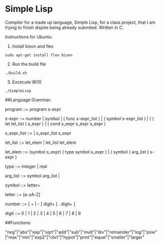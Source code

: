 # Simple Lisp
Compiler for a made up language, Simple Lisp, for a class project, that I am trying to finish dispite being already submited. Written in C.

Instructions for Ubuntu:
1. Install bison and flex
```
sudo apt-get install flex bison
```
2. Run the build file
```
./build.sh
```
3. Excecute l8t10
```
./SimpleLisp
```

##Language Grammar:

program ::= program s-expr

s-expr ::= number | symbol | ( func s-expr_list ) | ( symbol s-expr_list ) | ( ( let let_list ) s_expr ) | ( cond s_expr s_expr s_expr )

s_expr_list ::= | s_expr_list s_expr

let_list ::= let_elem | let_list let_elem

let_elem ::= (symbol s_expr) ( type symbol s_expr ) | ( symbol ( arg_list ) s-expr )

type ::= integer | real

arg_list ::= symbol arg_list |

symbol ::= letter+

letter ::= [a-zA-Z]

number ::= [ + | - ] digit+ [ . digit+ ] 

digit ::= 0 | 1 | 2 | 3 | 4 | 5 | 6 | 7 | 8 | 9

##Functions:

"neg"|"abs"|"exp"|"sqrt"|"add"|"sub"|"mult"|"div"|"remainder"|"log"|"pow"|"max"|"min"|"exp2"|"cbrt"|"hypot"|"print"|"equal"|"smaller"|"larger"

